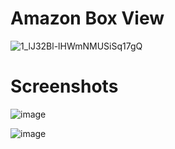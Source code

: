 # Amazon Box View

![1_lJ32Bl-lHWmNMUSiSq17gQ](https://user-images.githubusercontent.com/72864817/171863780-16f7afb7-32a5-4547-a427-23c8a8ed0524.png)

# Screenshots

![image](https://user-images.githubusercontent.com/72864817/173239555-65fe4498-ce7a-4bb6-a1ac-6d4859d0211a.png)

![image](https://user-images.githubusercontent.com/72864817/173239588-1d04b9f2-e6a4-4553-8d1d-397b57de1a3a.png)
